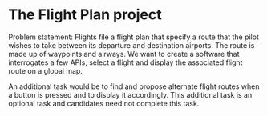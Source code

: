 # The Flight Plan project
Problem statement: Flights file a flight plan that specify a route that the pilot wishes to take between its departure and destination airports. The route is made up of waypoints and airways. We want to create a software that interrogates a few APIs, select a flight and display the associated flight route on a global map.

An additional task would be to find and propose alternate flight routes when a button is pressed and to display it accordingly. This additional task is an optional task and candidates need not complete this task. 
